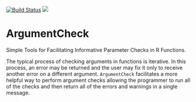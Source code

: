 [![Build Status](https://travis-ci.org/nutterb/ArgumentCheck.png?branch=devel-envi)](https://travis-ci.org/nutterb/ArgumentCheck)
![](http://cranlogs.r-pkg.org/badges/grand-total/ArgumentCheck)

ArgumentCheck
==============

Simple Tools for Facilitating Informative Parameter Checks in R Functions.

The typical process of checking arguments in functions is
iterative.  In this process, an error may be returned and the user may fix
it only to receive another error on a different argument.  `ArgumentCheck`
facilitates a more helpful way to perform argument checks allowing the
programmer to run all of the checks and then return all of the errors and
warnings in a single message.
